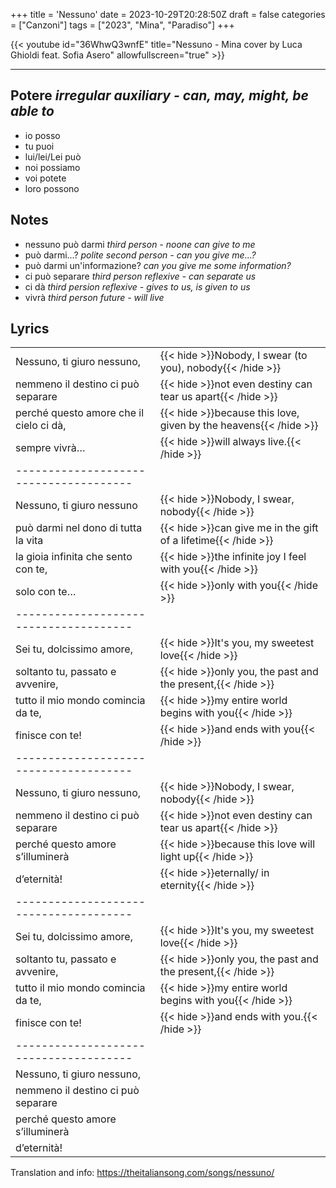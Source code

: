 +++
title = 'Nessuno'
date = 2023-10-29T20:28:50Z
draft = false
categories = ["Canzoni"]
tags = ["2023", "Mina", "Paradiso"]
+++

{{< youtube id="36WhwQ3wnfE" title="Nessuno - Mina cover by Luca Ghioldi feat. Sofia Asero" allowfullscreen="true" >}}

***

## Potere *irregular auxiliary - can, may, might, be able to*

- io posso
- tu puoi
- lui/lei/Lei può
- noi possiamo
- voi potete
- loro possono

## Notes

- nessuno può darmi *third person - noone can give to me*
- può darmi...? *polite second person - can you give me...?*
- può darmi un'informazione? *can you give me some information?*
- ci può separare *third person reflexive - can separate us*
- ci dà *third persion reflexive - gives to us, is given to us*
- vivrà *third person future - will live*

## Lyrics

| | |
|------------|-----------|
| Nessuno, ti giuro nessuno, | {{< hide >}}Nobody, I swear (to you), nobody{{< /hide >}} |
| nemmeno il destino ci può separare | {{< hide >}}not even destiny can tear us apart{{< /hide >}} |
| perché questo amore che il cielo ci dà, | {{< hide >}}because this love, given by the heavens{{< /hide >}} |
| sempre vivrà… | {{< hide >}}will always live.{{< /hide >}} |
| -------------------------------------- | |
| Nessuno, ti giuro nessuno | {{< hide >}}Nobody, I swear, nobody{{< /hide >}} |
| può darmi nel dono di tutta la vita | {{< hide >}}can give me in the gift of a lifetime{{< /hide >}} |
| la gioia infinita che sento con te, | {{< hide >}}the infinite joy I feel with you{{< /hide >}} |
| solo con te… | {{< hide >}}only with you{{< /hide >}} |
| -------------------------------------- | |
| Sei tu, dolcissimo amore, | {{< hide >}}It's you, my sweetest love{{< /hide >}} |
| soltanto tu, passato e avvenire, | {{< hide >}}only you, the past and the present,{{< /hide >}} |
| tutto il mio mondo comincia da te, | {{< hide >}}my entire world begins with you{{< /hide >}} |
| finisce con te! | {{< hide >}}and ends with you{{< /hide >}} |
| -------------------------------------- | |
| Nessuno, ti giuro nessuno, | {{< hide >}}Nobody, I swear, nobody{{< /hide >}} |
| nemmeno il destino ci può separare | {{< hide >}}not even destiny can tear us apart{{< /hide >}} |
| perché questo amore s’illuminerà | {{< hide >}}because this love will light up{{< /hide >}} |
| d’eternità! | {{< hide >}}eternally/ in eternity{{< /hide >}} |
| -------------------------------------- | |
| Sei tu, dolcissimo amore, | {{< hide >}}It's you, my sweetest love{{< /hide >}} |
| soltanto tu, passato e avvenire, | {{< hide >}}only you, the past and the present,{{< /hide >}} |
| tutto il mio mondo comincia da te, | {{< hide >}}my entire world begins with you{{< /hide >}} |
| finisce con te! | {{< hide >}}and ends with you.{{< /hide >}} |
| -------------------------------------- | |
| Nessuno, ti giuro nessuno, | |
| nemmeno il destino ci può separare | |
| perché questo amore s’illuminerà | |
| d’eternità! | |

Translation and info: https://theitaliansong.com/songs/nessuno/
